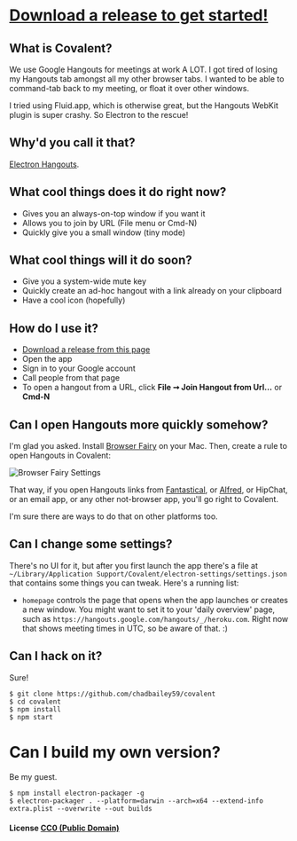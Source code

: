 # [Download a release to get started!](https://github.com/chadbailey59/covalent/releases)

## What is Covalent?

We use Google Hangouts for meetings at work A LOT. I got tired of losing my Hangouts tab amongst all my other browser tabs. I wanted to be able to command-tab back to my meeting, or float it over other windows.

I tried using Fluid.app, which is otherwise great, but the Hangouts WebKit plugin is super crashy. So Electron to the rescue!

## Why'd you call it that?

[Electron Hangouts](https://en.wikipedia.org/wiki/Covalent_bond).

## What cool things does it do right now?

* Gives you an always-on-top window if you want it
* Allows you to join by URL (File menu or Cmd-N)
* Quickly give you a small window (tiny mode)

## What cool things will it do soon?

* Give you a system-wide mute key
* Quickly create an ad-hoc hangout with a link already on your clipboard
* Have a cool icon (hopefully)

## How do I use it?

* [Download a release from this page](https://github.com/chadbailey59/covalent/releases)
* Open the app
* Sign in to your Google account
* Call people from that page
* To open a hangout from a URL, click **File ➞ Join Hangout from Url…** or **Cmd-N**


## Can I open Hangouts more quickly somehow?

I'm glad you asked. Install [Browser Fairy](http://www.browserfairy.com) on your Mac. Then, create a rule to open Hangouts in Covalent:

![Browser Fairy Settings](https://www.evernote.com/l/AAHOH_V9vw5BYK85cihVKq01tz4-G2MgDDYB/image.png)

That way, if you open Hangouts links from [Fantastical](https://flexibits.com/fantastical), or [Alfred](https://www.alfredapp.com), or HipChat, or an email app, or any other not-browser app, you'll go right to Covalent.

I'm sure there are ways to do that on other platforms too.

## Can I change some settings?

There's no UI for it, but after you first launch the app there's a file at `~/Library/Application Support/Covalent/electron-settings/settings.json` that contains some things you can tweak. Here's a running list:

* `homepage` controls the page that opens when the app launches or creates a new window. You might want to set it to your 'daily overview' page, such as `https://hangouts.google.com/hangouts/_/heroku.com`. Right now that shows meeting times in UTC, so be aware of that. :)

## Can I hack on it?

Sure!

```
$ git clone https://github.com/chadbailey59/covalent
$ cd covalent
$ npm install
$ npm start
```

# Can I build my own version?

Be my guest.

```
$ npm install electron-packager -g
$ electron-packager . --platform=darwin --arch=x64 --extend-info extra.plist --overwrite --out builds
```

#### License [CC0 (Public Domain)](LICENSE.md)

